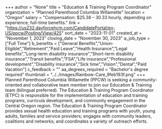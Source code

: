 +++
author = "None"
title = "Education & Training Program Coordinator"
organization = "Planned Parenthood Columbia Willamette"
location = "Oregon"
salary = "Compensation: $25.38 – 30.33 hourly, depending on experience; full-time benefits."
link = "https://us232.dayforcehcm.com/CandidatePortal/en-US/ppcw/Posting/View/425"
sort_date = "2023-11-01"
created_at = "November 1, 2023"
closing_date = "November 30, 2023"
a_job_type = ["Full Time"]
b_benefits = ["General Benefits","Union-Eligible","Retirement","Paid Leave","Health Insurance","Legal benefits","Long-term disability insurance","Short-term disability insurance","Transit benefits","FSA","Life insurance","Professional development","Disability insurance","Sick time","Vision","Dental","Paid Vacation"]
c_feedback = ""
aa_degrees_required = "Bachelor's degree required"
thumbnail = "../../images/Rainbow-Care_9feb193f.png"
+++
Planned Parenthood Columbia Willamette (PPCW) is seeking a community-oriented and collaborative team member to join our Education & Training team (bilingual preferred). The Education & Training Program Coordinator (ETPC) is responsible for the implementation of education and training programs, curricula development, and community engagement in the Central Oregon region. The Education & Training Program Coordinator provides sexual health education and training programs with youth, young adults, families and service providers; engages with community leaders, coalitions and networks; and coordinates a variety of outreach efforts.